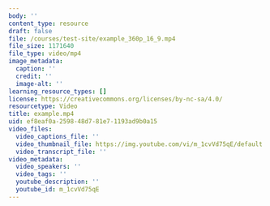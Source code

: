 ```yaml
---
body: ''
content_type: resource
draft: false
file: /courses/test-site/example_360p_16_9.mp4
file_size: 1171640
file_type: video/mp4
image_metadata:
  caption: ''
  credit: ''
  image-alt: ''
learning_resource_types: []
license: https://creativecommons.org/licenses/by-nc-sa/4.0/
resourcetype: Video
title: example.mp4
uid: ef8eaf0a-2598-48d7-81e7-1193ad9b0a15
video_files:
  video_captions_file: ''
  video_thumbnail_file: https://img.youtube.com/vi/m_1cvVd75qE/default.jpg
  video_transcript_file: ''
video_metadata:
  video_speakers: ''
  video_tags: ''
  youtube_description: ''
  youtube_id: m_1cvVd75qE
---
```

